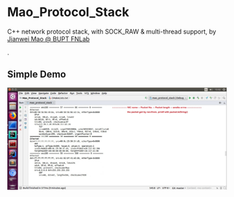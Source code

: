 # Mao_Protocol_Stack

C++ network protocol stack, with SOCK_RAW & multi-thread support, by [Jianwei Mao @ BUPT FNLab](http://www.maojianwei.com/)

.

## Simple Demo

![demo_printf by Mao Jianwei](https://raw.githubusercontent.com/MaoJianwei/Mao_Protocol_Stack/master/screenshots/demo_printf.jpg)
